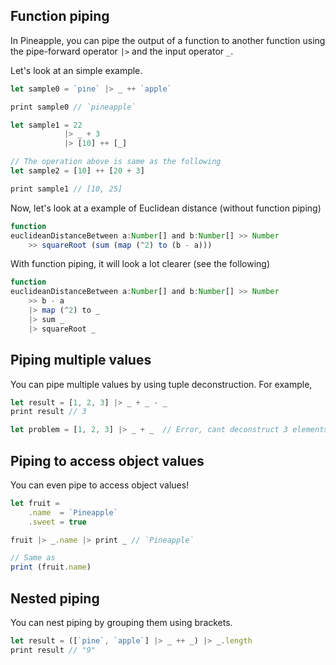 ## Function piping
In Pineapple, you can pipe the output of a function to another function using the pipe-forward operator `|>` and the input operator `_`.

Let's look at an simple example.



```js
let sample0 = `pine` |> _ ++ `apple` 

print sample0 // `pineapple`

let sample1 = 22 
            |> _ + 3 
            |> [10] ++ [_]

// The operation above is same as the following
let sample2 = [10] ++ [20 + 3]

print sample1 // [10, 25]


```
Now, let's look at a example of Euclidean distance (without function piping)
```js
function
euclideanDistanceBetween a:Number[] and b:Number[] >> Number
    >> squareRoot (sum (map (^2) to (b - a)))
```
With function piping, it will look a lot clearer (see the following)
```js
function 
euclideanDistanceBetween a:Number[] and b:Number[] >> Number
    >> b - a
    |> map (^2) to _
    |> sum _ 
    |> squareRoot _
```

## Piping multiple values
You can pipe multiple values by using tuple deconstruction.  For example,
```ts
let result = [1, 2, 3] |> _ + _ - _
print result // 3

let problem = [1, 2, 3] |> _ + _  // Error, cant deconstruct 3 elements into 2
```

## Piping to access object values
You can even pipe to access object values!
```ts
let fruit = 
    .name  = `Pineapple`
    .sweet = true

fruit |> _.name |> print _ // `Pineapple`

// Same as
print (fruit.name)
```

## Nested piping
You can nest piping by grouping them using brackets.
```ts
let result = ([`pine`, `apple`] |> _ ++ _) |> _.length
print result // "9"
```
